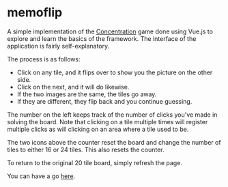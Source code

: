 # memoflip
A simple implementation of the <a href="https://en.wikipedia.org/wiki/Concentration_(card_game)">Concentration</a> game done using Vue.js to explore and learn the basics of the framework.
The interface of the application is fairly self-explanatory.

The process is as follows:
<ul>
  <li>Click on any tile, and it flips over to show you the picture on the other side.</li>
  <li>Click on the next, and it will do likewise.</li>
  <li>If the two images are the same, the tiles go away.</li>
  <li>If they are different, they flip back and you continue guessing.</li>
</ul>

The number on the left keeps track of the number of clicks you've made in solving the board. Note that clicking on a tile multiple times will register multiple clicks as will clicking on an area where a tile used to be.

The two icons above the counter reset the board and change the number of tiles to either 16 or 24 tiles. This also resets the counter.

To return to the original 20 tile board, simply refresh the page.

You can have a go <a href="https://konntroll.github.io/memo/memoflip.html">here</a>.

